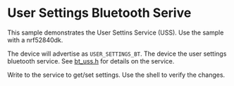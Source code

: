 # User Settings Bluetooth Serive

This sample demonstrates the User Settins Service (USS).
Use the sample with a nrf52840dk.

The device will advertise as `USER_SETTINGS_BT`.
The device the user settings bluetooth service. See [bt_uss.h](../../library/include/bt_uss.h) for details on the service.

Write to the service to get/set settings. Use the shell to verify the changes.

